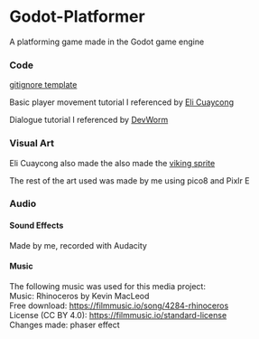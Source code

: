 # Godot-Platformer
A platforming game made in the Godot game engine


### Code
[gitignore template](https://github.com/github/gitignore/blob/main/Godot.gitignore)

Basic player movement tutorial I referenced by [Eli Cuaycong](https://www.youtube.com/watch?v=xFEKIWpd0sU)

Dialogue tutorial I referenced by [DevWorm](https://www.youtube.com/watch?v=7CCofjq_dHM)

### Visual Art
Eli Cuaycong also made the also made the [viking sprite](https://hajileee.itch.io/hajileees-fantasy-characters-pack)

The rest of the art used was made by me using pico8 and Pixlr E

### Audio
#### Sound Effects
Made by me, recorded with Audacity

#### Music
The following music was used for this media project:
<br>Music: Rhinoceros by Kevin MacLeod
<br>Free download: https://filmmusic.io/song/4284-rhinoceros
<br>License (CC BY 4.0): https://filmmusic.io/standard-license
<br>Changes made: phaser effect

<!--
Music - [Impact Moderato by Kevin MacLeod](https://freemusicarchive.org/music/Kevin_MacLeod/Impact)
[Dirt Rhodes](https://www.youtube.com/watch?v=MlP6sr_IzBk)
[On the Ground](https://www.youtube.com/watch?v=qDwvLrZdKNY)
-->
